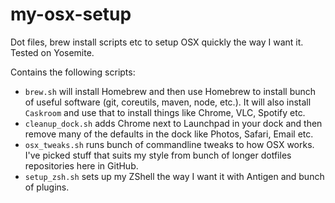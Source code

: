 # my-osx-setup

Dot files, brew install scripts etc to setup OSX quickly the way I want it. Tested on Yosemite.

Contains the following scripts:

* `brew.sh` will install Homebrew and then use Homebrew to install bunch of useful software (git, coreutils, maven, node, etc.).
It will also install `Caskroom` and use that to install things like Chrome, VLC, Spotify etc.
* `cleanup_dock.sh` adds Chrome next to Launchpad in your dock and then remove many of the defaults in the dock like Photos, Safari, Email etc.
* `osx_tweaks.sh` runs bunch of commandline tweaks to how OSX works. I've picked stuff that suits my style from bunch of longer dotfiles repositories here in GitHub.
* `setup_zsh.sh` sets up my ZShell the way I want it with Antigen and bunch of plugins.


